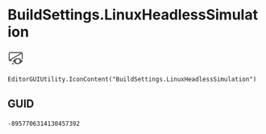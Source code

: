 # BuildSettings.LinuxHeadlessSimulation
![](/img/BuildSettings.LinuxHeadlessSimulation.png)

``` CSharp
EditorGUIUtility.IconContent("BuildSettings.LinuxHeadlessSimulation")
```
## GUID
```
-8957706314130457392
```
